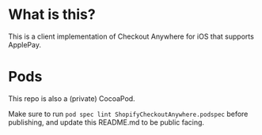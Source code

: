 What is this?
=====================

This is a client implementation of Checkout Anywhere for iOS that supports ApplePay.

Pods
====
This repo is also a (private) CocoaPod.

Make sure to run `pod spec lint ShopifyCheckoutAnywhere.podspec` before publishing, and update this README.md to be public facing.
